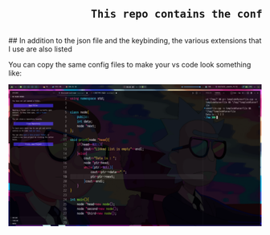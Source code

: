 <p align="center"> <pre><h2>             This repo contains the config files of vscode text editor</h2></pre></p>
## In addition to the json file and the keybinding, the various extensions that I use are also listed 

You can copy the same config files to make your vs code look something like: 

<img src="vscode.png" align="centre">
